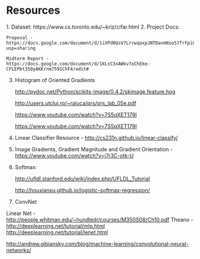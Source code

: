 <h1>Resources</h1>
1. Dataset: https://www.cs.toronto.edu/~kriz/cifar.html
2. Project Docs: 
    
    Proposal - https://docs.google.com/document/d/1iXPd0QsV7LrrwqoxpJNTDavmNso57frFpiG_xzRufDE/edit?usp=sharing
    
    Midterm Report - https://docs.google.com/document/d/1kLsC3xAWkv7oChEke-CFLEPbt350yAKKrnm7591ChF4/edit#
3. Histogram of Oriented Gradients

    http://pydoc.net/Python/scikits-image/0.4.2/skimage.feature.hog
    
    http://users.utcluj.ro/~raluca/prs/prs_lab_05e.pdf
    
    https://www.youtube.com/watch?v=7S5qXET179I
    
    https://www.youtube.com/watch?v=7S5qXET179I
    
    
4. Linear Classifier Resource - http://cs231n.github.io/linear-classify/
5. Image Gradients, Gradient Magnitude and Gradient Orientation - https://www.youtube.com/watch?v=j7r3C-otk-U
6. Softmax:
    
    http://ufldl.stanford.edu/wiki/index.php/UFLDL_Tutorial

    http://houxianxu.github.io/logistic-softmax-regression/


7. ConvNet

Linear Net - http://people.whitman.edu/~hundledr/courses/M350S08/Ch10.pdf
Theano - 
http://deeplearning.net/tutorial/mlp.html
http://deeplearning.net/tutorial/lenet.html

http://andrew.gibiansky.com/blog/machine-learning/convolutional-neural-networks/
